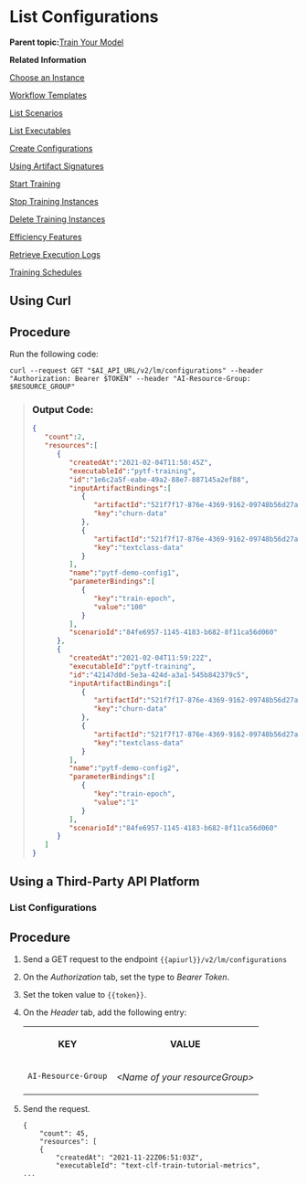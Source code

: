 <!-- loio8074b2a206cb41a2a68ba149a2150ea1 -->

# List Configurations

**Parent topic:**[Train Your Model](train-your-model-a9ceb06.md "You execute a training workflow to train your AI learning model.")

**Related Information**  


[Choose an Instance](choose-an-instance-57f4f19.md "You can configure SAP AI Core to use different infrastructure instances for different tasks, based on demand. SAP AI Core provides several preconfigured infrastructure bundles called “resource plans” and “instance types” for this purpose.")

[Workflow Templates](workflow-templates-83523ab.md "Here, you'll find a basic workflow example template. Feel free to adjust it to suit your workflow needs.")

[List Scenarios](list-scenarios-deedde5.md "A scenario is an implementation of a specific AI use case within a user's tenant. It consists of a pre-defined set of AI capabilities in the form of executables and templates.")

[List Executables](list-executables-80895a4.md "An executable is a reusable template that defines a workflow or pipeline for tasks such as training a machine learning model or creating a deployment. It contains placeholders for input artifacts (datasets or models) and parameters (custom key-pair values) that enable the template to be reused in different scenarios.")

[Create Configurations](create-configurations-884ae34.md "A configuration is a collection of parameters, artifact references (such as datasets or models), and environment settings that are used to instantiate and run an execution or deployment of an executable or template.")

[Using Artifact Signatures](using-artifact-signatures-2f02a1d.md "Artifact signatures in the form of a hash can be added to output artifacts from executions.")

[Start Training](start-training-54b44e4.md "")

[Stop Training Instances](stop-training-instances-3d85344.md "")

[Delete Training Instances](delete-training-instances-612ce17.md "")

[Efficiency Features](efficiency-features-4cb76f7.md "Discover features of the SAP AI Core runtime that improve efficiency and help manage resource consumption.")

[Retrieve Execution Logs](retrieve-execution-logs-fbc55d3.md "Deployment and execution logs contain information about API processing and metrics.")

[Training Schedules](training-schedules-2b702f8.md "")

<a name="task_i3h_n13_tcc"/>

<!-- task\_i3h\_n13\_tcc -->

## Using Curl



<a name="task_i3h_n13_tcc__steps_dh5_ybq_tcc"/>

## Procedure

Run the following code:

```
curl --request GET "$AI_API_URL/v2/lm/configurations" --header "Authorization: Bearer $TOKEN" --header "AI-Resource-Group: $RESOURCE_GROUP"
```

> ### Output Code:  
> ```json
> {
>    "count":2,
>    "resources":[
>       {
>          "createdAt":"2021-02-04T11:50:45Z",
>          "executableId":"pytf-training",
>          "id":"1e6c2a5f-eabe-49a2-88e7-887145a2ef88",
>          "inputArtifactBindings":[
>             {
>                "artifactId":"521f7f17-876e-4369-9162-09748b56d27a",
>                "key":"churn-data"
>             },
>             {
>                "artifactId":"521f7f17-876e-4369-9162-09748b56d27a",
>                "key":"textclass-data"
>             }
>          ],
>          "name":"pytf-demo-config1",
>          "parameterBindings":[
>             {
>                "key":"train-epoch",
>                "value":"100"
>             }
>          ],
>          "scenarioId":"84fe6957-1145-4183-b682-8f11ca56d060"
>       },
>       {
>          "createdAt":"2021-02-04T11:59:22Z",
>          "executableId":"pytf-training",
>          "id":"42147d0d-5e3a-424d-a3a1-545b842379c5",
>          "inputArtifactBindings":[
>             {
>                "artifactId":"521f7f17-876e-4369-9162-09748b56d27a",
>                "key":"churn-data"
>             },
>             {
>                "artifactId":"521f7f17-876e-4369-9162-09748b56d27a",
>                "key":"textclass-data"
>             }
>          ],
>          "name":"pytf-demo-config2",
>          "parameterBindings":[
>             {
>                "key":"train-epoch",
>                "value":"1"
>             }
>          ],
>          "scenarioId":"84fe6957-1145-4183-b682-8f11ca56d060"
>       }
>    ]
> }
> ```

<a name="task_cxf_n13_tcc"/>

<!-- task\_cxf\_n13\_tcc -->

## Using a Third-Party API Platform

<a name="loioe9b4adcdd09a42719e14f04e550ebbc9"/>

<!-- loioe9b4adcdd09a42719e14f04e550ebbc9 -->

### List Configurations



<a name="loioe9b4adcdd09a42719e14f04e550ebbc9__steps_ufj_zbq_tcc"/>

## Procedure

1.  Send a GET request to the endpoint `{{apiurl}}/v2/lm/configurations`

2.  On the *Authorization* tab, set the type to *Bearer Token*.

3.  Set the token value to `{{token}}`.

4.  On the *Header* tab, add the following entry:


    <table>
    <tr>
    <th valign="top">

    KEY
    
    </th>
    <th valign="top">

    VALUE
    
    </th>
    </tr>
    <tr>
    <td valign="top">
    
    `AI-Resource-Group` 
    
    </td>
    <td valign="top">
    
    *<Name of your resourceGroup\>* 
    
    </td>
    </tr>
    </table>
    
5.  Send the request.

    ```
    {
    	"count": 45,
    	"resources": [
    	{
    		"createdAt": "2021-11-22Z06:51:03Z",
    		"executableId": "text-clf-train-tutorial-metrics",
    ...
    ```


